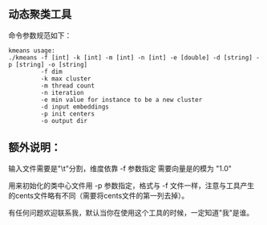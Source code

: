 ## 动态聚类工具
命令参数规范如下：

```
kmeans usage:
./kmeans -f [int] -k [int] -m [int] -n [int] -e [double] -d [string] -p [string] -o [string]
         -f dim
         -k max cluster
         -m thread count
         -n iteration
         -e min value for instance to be a new cluster
         -d input embeddings
         -p init centers
         -o output dir
```

## 额外说明：
输入文件需要是"\t"分割，维度依靠 -f 参数指定
需要向量是的模为 "1.0"

用来初始化的类中心文件用 -p 参数指定，格式与 -f 文件一样，注意与工具产生的cents文件略有不同（需要将cents文件的第一列去掉）。

有任何问题欢迎联系我，默认当你在使用这个工具的时候，一定知道"我"是谁。
